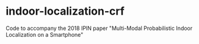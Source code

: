 # indoor-localization-crf
Code to accompany the 2018 IPIN paper "Multi-Modal Probabilistic Indoor Localization on a Smartphone"
